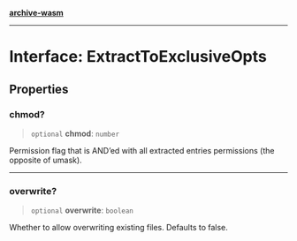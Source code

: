 [**archive-wasm**](../../../../README.md)

---

# Interface: ExtractToExclusiveOpts

## Properties

### chmod?

> `optional` **chmod**: `number`

Permission flag that is AND’ed with all extracted entries permissions (the opposite of umask).

---

### overwrite?

> `optional` **overwrite**: `boolean`

Whether to allow overwriting existing files. Defaults to false.
